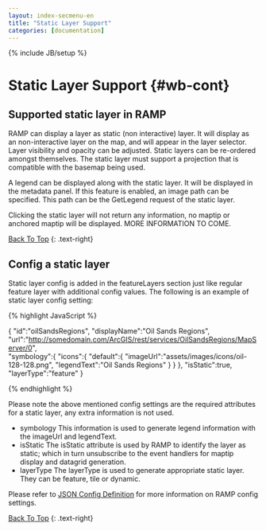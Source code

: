 ```yaml
---
layout: index-secmenu-en
title: "Static Layer Support"
categories: [documentation]
---
```

{% include JB/setup %}

<a name="top" />

# Static Layer Support {#wb-cont}

<div class="toc"></div>

## Supported static layer in RAMP

RAMP can display a layer as static (non interactive) layer.  It will display as an non-interactive layer on the map, and will appear in the layer selector.  Layer visibility and opacity can be adjusted.  Static layers can be re-ordered amongst themselves.  The static layer must support a projection that is compatible with the basemap being used.  

A legend can be displayed along with the static layer.  It will be displayed in the metadata panel.  If this feature is enabled, an image path can be specified.  This path can be the GetLegend request of the static layer.

Clicking the static layer will not return any information, no maptip or anchored maptip will be displayed.  MORE INFORMATION TO COME.

[Back To Top](#top)
{: .text-right}

## Config a static layer

Static layer config is added in the featureLayers section just like regular feature layer with additional config values.
The following is an example of static layer config setting:

{% highlight JavaScript %}
	
{
	"id":"oilSandsRegions",
	"displayName":"Oil Sands Regions",
	"url":"http://somedomain.com/ArcGIS/rest/services/OilSandsRegions/MapServer/0",		
	"symbology":{
		"icons":{
			"default":{
				"imageUrl":"assets/images/icons/oil-128-128.png",
				"legendText":"Oil Sands Regions"
			}
		}
	},
	"isStatic":true,
	"layerType":"feature"
}
	
{% endhighlight %}


Please note the above mentioned config settings are the required attributes for a static layer, any extra information is not used.

* symbology This information is used to generate legend information with the imageUrl and legendText.
* isStatic The isStatic attribute is used by RAMP to identify the layer as static; which in turn unsubscribe to the event handlers for maptip display and datagrid generation.
* layerType The layerType is used to generate appropriate static layer. They can be feature, tile or dynamic.

Please refer to [JSON Config Definition](/docs/json-config-en.html) for more information on RAMP config settings.

[Back To Top](#top)
{: .text-right}